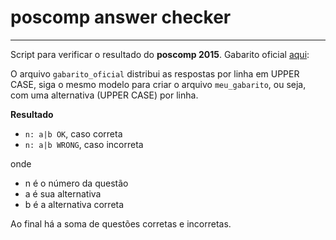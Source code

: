 # poscomp answer checker
----------

Script para verificar o resultado do **poscomp 2015**.
Gabarito oficial [aqui][1]:


O arquivo `gabarito_oficial` distribui as respostas por linha em UPPER CASE, siga o mesmo modelo para criar o arquivo `meu_gabarito`, ou seja, com uma alternativa (UPPER CASE) por linha.

**Resultado**

- `n: a|b OK`, caso correta
- `n: a|b WRONG`, caso incorreta

onde
- n é o número da questão
- a é sua alternativa
- b é a alternativa correta

Ao final há a soma de questões corretas e incorretas.

[1]: http://www.vestibular.ufg.br/2015/poscomp/sistema/prova_gabarito/GABARITO_PRELIMINAR.pdf
